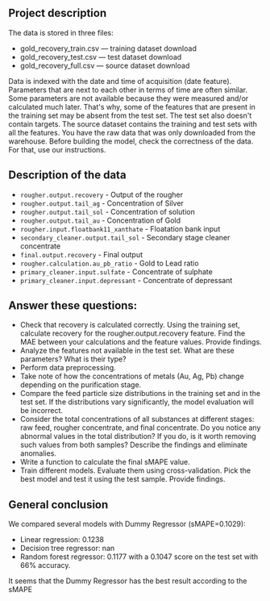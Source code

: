 ## Project description

The data is stored in three files:

- gold_recovery_train.csv — training dataset download
- gold_recovery_test.csv — test dataset download
- gold_recovery_full.csv — source dataset download

Data is indexed with the date and time of acquisition (date feature). Parameters that are next to each other in terms of time are often similar.
Some parameters are not available because they were measured and/or calculated much later. That's why, some of the features that are present in the training set may be absent from the test set. The test set also doesn't contain targets.
The source dataset contains the training and test sets with all the features.
You have the raw data that was only downloaded from the warehouse. Before building the model, check the correctness of the data. For that, use our instructions.

## Description of the data

- `rougher.output.recovery`  - Output of the rougher
- `rougher.output.tail_ag`   - Concentration of Silver
- `rougher.output.tail_sol`  - Concentration of solution
- `rougher.output.tail_au`   - Concentration of Gold
- `rougher.input.floatbank11_xanthate` - Floatation bank input
- `secondary_cleaner.output.tail_sol`  - Secondary stage cleaner concentrate
- `final.output.recovery`  - Final output
- `rougher.calculation.au_pb_ratio`  - Gold to Lead ratio
- `primary_cleaner.input.sulfate`   - Concentrate of sulphate
- `primary_cleaner.input.depressant` - Concentrate of depressant

## Answer these questions:

- Check that recovery is calculated correctly. Using the training set, calculate recovery for the rougher.output.recovery feature. Find the MAE between your calculations and the feature values. Provide findings.
- Analyze the features not available in the test set. What are these parameters? What is their type?
- Perform data preprocessing.
- Take note of how the concentrations of metals (Au, Ag, Pb) change depending on the purification stage.
- Compare the feed particle size distributions in the training set and in the test set. If the distributions vary significantly, the model evaluation will be incorrect.
-  Consider the total concentrations of all substances at different stages: raw feed, rougher concentrate, and final concentrate. Do you notice any abnormal values in the total distribution? If you do, is it worth removing such values from both samples? Describe the findings and eliminate anomalies.
- Write a function to calculate the final sMAPE value.
- Train different models. Evaluate them using cross-validation. Pick the best model and test it using the test sample. Provide findings.

## General conclusion

We compared several models with Dummy Regressor (sMAPE=0.1029):
- Linear regression: 0.1238
- Decision tree regressor: nan
- Random forest regressor: 0.1177 with a 0.1047 score on the test set with 66% accuracy.

It seems that the Dummy Regressor has the best result according to the sMAPE
